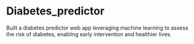 # Diabetes_predictor
Built a diabetes predictor web app leveraging machine learning to assess the risk of diabetes, enabling early intervention and healthier lives.
